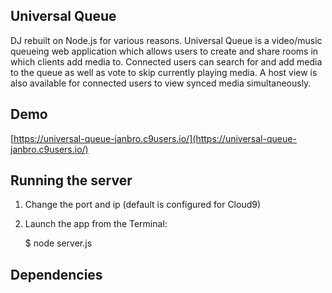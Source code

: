 ## Universal Queue

DJ rebuilt on Node.js for various reasons.
Universal Queue is a video/music queueing web application which allows users to create and share rooms in which clients add media to. Connected users can search for and add media to the queue as well as vote to skip currently playing media. A host view is also available for connected users to view synced media simultaneously.

## Demo

[https://universal-queue-janbro.c9users.io/](https://universal-queue-janbro.c9users.io/)

## Running the server

1) Change the port and ip (default is configured for Cloud9)

2) Launch the app from the Terminal:

    $ node server.js
    
## Dependencies